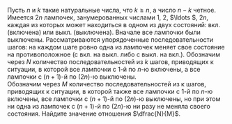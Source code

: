 Пусть $n$ и $k$ такие натуральные числа, что $k\ge n$, а число $n-k$ четное. Имеется $2n$ лампочек, занумерованных числами $1$,  $2$, $\ldots $, $2n$, каждая из которых может находиться в одном из двух состояний: вкл. (включена) или выкл. (выключена). Вначале все лампочки были выключены. Рассматриваются упорядоченные последовательности шагов: на каждом шаге ровно одна из лампочек меняет свое состояние на противоположное (с вкл. на выкл. либо с выкл. на вкл.). Обозначим через $N$ количество последовательностей из $k$ шагов, приводящих к ситуации, в которой все лампочки с 1-й по $n$-ю включены, а все лампочки с $\left( n+1 \right)$-й по $\left( 2n \right)$-ю выключены. 
<br>Обозначим через $M$ количество последовательностей из к шагов, приводящих к ситуации, в которой также все лампочки с 1-й по $n$-ю включены, все лампочки с $\left( n+1 \right)$-й по $\left( 2n \right)$-ю выключены, но при этом ни одна из лампочек с $\left( n+1 \right)$-й по $\left( 2n \right)$-ю ни разу не меняла своего состояния. Найдите значение отношения $\dfrac{N}{M}$.